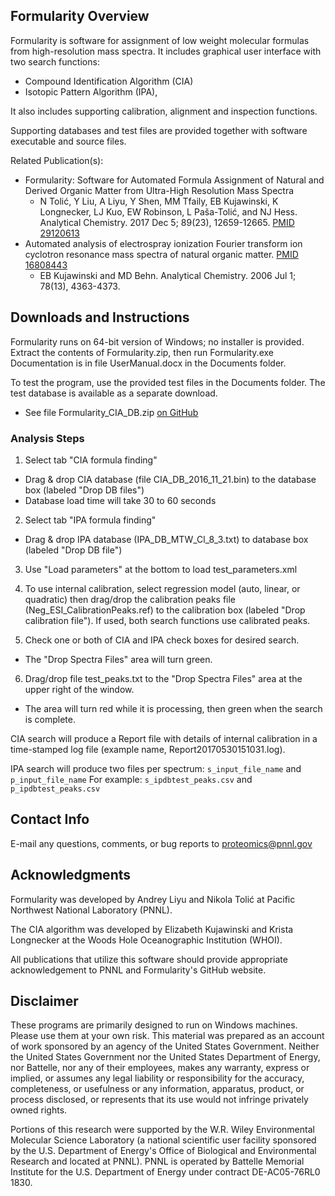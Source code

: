 ﻿## Formularity Overview

Formularity is software for assignment of low weight molecular formulas from high-resolution mass spectra. 
It includes graphical user interface with two search functions: 
* Compound Identification Algorithm (CIA)
* Isotopic Pattern Algorithm (IPA),

It also includes supporting calibration, alignment and inspection functions. 

Supporting databases and test files are provided together with software executable and source files. 

Related Publication(s): 
* Formularity: Software for Automated Formula Assignment of Natural and Derived Organic Matter from Ultra-High Resolution Mass Spectra
  * N Tolić, Y Liu, A Liyu, Y Shen, MM Tfaily, EB Kujawinski, K Longnecker, LJ Kuo, EW Robinson, L Paša-Tolić, and NJ Hess. Analytical Chemistry. 2017 Dec 5; 89(23), 12659-12665. [PMID 29120613](https://pubmed.ncbi.nlm.nih.gov/29120613/)
* Automated analysis of electrospray ionization Fourier transform ion cyclotron resonance mass spectra of natural organic matter. [PMID 16808443](https://pubmed.ncbi.nlm.nih.gov/16808443/)
  * EB Kujawinski and MD Behn. Analytical Chemistry. 2006 Jul 1; 78(13), 4363-4373.

## Downloads and Instructions

Formularity runs on 64-bit version of Windows; no installer is provided.
Extract the contents of Formularity.zip, then run Formularity.exe
Documentation is in file UserManual.docx in the Documents folder.

To test the program, use the provided test files in the Documents folder.
The test database is available as a separate download.
* See file Formularity_CIA_DB.zip [on GitHub](https://github.com/PNNL-Comp-Mass-Spec/Formularity/releases)

### Analysis Steps

1) Select tab "CIA formula finding"
* Drag & drop CIA database (file CIA_DB_2016_11_21.bin) to the database box (labeled "Drop DB files")
* Database load time will take 30 to 60 seconds

2) Select tab "IPA formula finding"
* Drag & drop IPA database (IPA_DB_MTW_Cl_8_3.txt) to database box (labeled "Drop DB file")

3) Use "Load parameters" at the bottom to load test_parameters.xml

4) To use internal calibration, select regression model (auto, linear, or quadratic) then 
   drag/drop the calibration peaks file (Neg_ESI_CalibrationPeaks.ref) to the 
   calibration box (labeled "Drop calibration file"). If used, both search functions use calibrated peaks.

5) Check one or both of CIA and IPA check boxes for desired search. 
* The "Drop Spectra Files" area will turn green. 

6) Drag/drop file test_peaks.txt to the "Drop Spectra Files" area at the upper right of the window.
* The area will turn red while it is processing, then green when the search is complete.

CIA search will produce a Report file with details of internal calibration 
in a time-stamped log file (example name, Report20170530151031.log).

IPA search will produce two files per spectrum: `s_input_file_name` and `p_input_file_name`
For example: `s_ipdbtest_peaks.csv` and `p_ipdbtest_peaks.csv`

## Contact Info

E-mail any questions, comments, or bug reports to proteomics@pnnl.gov

## Acknowledgments

Formularity was developed by Andrey Liyu and Nikola Tolić at 
Pacific Northwest National Laboratory (PNNL).

The CIA algorithm was developed by Elizabeth Kujawinski and Krista Longnecker 
at the Woods Hole Oceanographic Institution (WHOI).

All publications that utilize this software should provide appropriate acknowledgement to PNNL and Formularity's GitHub website.

## Disclaimer

These programs are primarily designed to run on Windows machines. Please use them at your own risk. 
This material was prepared as an account of work sponsored by an agency of the United States Government. 
Neither the United States Government nor the United States Department of Energy, nor Battelle, 
nor any of their employees, makes any warranty, express or implied, or assumes any legal liability 
or responsibility for the accuracy, completeness, or usefulness or any information, apparatus, product, 
or process disclosed, or represents that its use would not infringe privately owned rights.

Portions of this research were supported by the W.R. Wiley Environmental Molecular Science Laboratory 
(a national scientific user facility sponsored by the U.S. Department of Energy's Office of Biological 
and Environmental Research and located at PNNL). PNNL is operated by Battelle Memorial Institute for the 
U.S. Department of Energy under contract DE-AC05-76RL0 1830.
